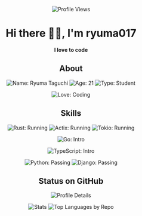 <div align="center">

  ![Profile Views](https://komarev.com/ghpvc/?username=ryuma017&color=lightgrey&style=for-the-badge)

  # Hi there 👋🏻, I'm ryuma017

  **I love to code**

  ## About

  ![Name: Ryuma Taguchi](https://img.shields.io/badge/name-ryuma%20taguchi-blue?style=for-the-badge)
  ![Age: 21](https://img.shields.io/badge/age-21-blue?style=for-the-badge)
  ![Type: Student](https://img.shields.io/badge/type-student-blue?style=for-the-badge)

  ![Love: Coding](https://img.shields.io/badge/love-coding-ff69b4?style=for-the-badge)

  ## Skills

  ![Rust: Running](https://img.shields.io/badge/rust-running-dea584?style=for-the-badge)
  ![Actix: Running](https://img.shields.io/badge/actix-running-dea584?style=for-the-badge)
  ![Tokio: Running](https://img.shields.io/badge/tokio-running-dea584?style=for-the-badge)

  ![Go: Intro](https://img.shields.io/badge/go-intro-02add8?style=for-the-badge)

  ![TypeScript: Intro](https://img.shields.io/badge/typescript-intro-3078c6?style=for-the-badge)

  ![Python: Passing](https://img.shields.io/badge/python-passing-3572a5?style=for-the-badge)
  ![Django: Passing](https://img.shields.io/badge/django-passing-3572a5?style=for-the-badge)

  ## Status on GitHub
  ![Profile Details](https://github-profile-summary-cards.vercel.app/api/cards/profile-details?username=ryuma017&theme=github)

  ![Stats](https://github-profile-summary-cards.vercel.app/api/cards/stats?username=ryuma017&theme=github)
  ![Top Languages by Repo](https://github-profile-summary-cards.vercel.app/api/cards/repos-per-language?username=ryuma017&theme=github)

</div>
